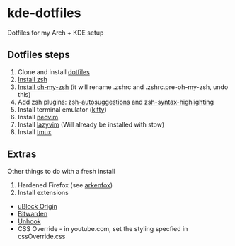 # kde-dotfiles

Dotfiles for my Arch + KDE setup

## Dotfiles steps
1. Clone and install [dotfiles](https://github.com/pmanal1/kde-dotfiles)
2. [Install zsh](https://github.com/ohmyzsh/ohmyzsh/wiki/Installing-ZSH)
3. [Install oh-my-zsh](https://ohmyz.sh/) (it will rename .zshrc and .zshrc.pre-oh-my-zsh, undo this)
4. Add zsh plugins: [zsh-autosuggestions](https://github.com/zsh-users/zsh-autosuggestions) and [zsh-syntax-highlighting](https://github.com/zsh-users/zsh-syntax-highlighting)
5. Install terminal emulator ([kitty](https://github.com/kovidgoyal/kitty))
6. Install [neovim](https://github.com/neovim/neovim)
7. Install [lazyvim](https://github.com/LazyVim/LazyVim) (Will already be installed with stow)
8. Install [tmux](https://github.com/tmux/tmux/wiki)

## Extras

Other things to do with a fresh install
1. Hardened Firefox (see [arkenfox](https://github.com/arkenfox/user.js/))
2. Install extensions
- [uBlock Origin](https://github.com/gorhill/uBlock)
- [Bitwarden](https://bitwarden.com/)
- [Unhook](https://unhook.app/)
- CSS Override - in youtube.com, set the styling specfied in cssOverride.css
